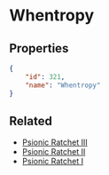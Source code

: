 # Whentropy

<no description available>

## Properties

```json
{
    "id": 321,
    "name": "Whentropy"
}
```

## Related

- [Psionic Ratchet III](../items/19644-psionic-ratchet-iii.md)
- [Psionic Ratchet II](../items/19643-psionic-ratchet-ii.md)
- [Psionic Ratchet I](../items/19642-psionic-ratchet-i.md)


